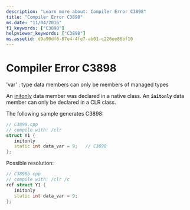 ```yaml
---
description: "Learn more about: Compiler Error C3898"
title: "Compiler Error C3898"
ms.date: "11/04/2016"
f1_keywords: ["C3898"]
helpviewer_keywords: ["C3898"]
ms.assetid: d9a90df6-87e4-4fe7-ab01-c226ee86bf10
---
```

# Compiler Error C3898

'var' : type data members can only be members of managed types

An [initonly](../../dotnet/initonly-cpp-cli.md) data member was declared in a native class.  An **`initonly`** data member can only be declared in a CLR class.

The following sample generates C3898:

```cpp
// C3898.cpp
// compile with: /clr
struct Y1 {
   initonly
   static int data_var = 9;   // C3898
};
```

Possible resolution:

```cpp
// C3898b.cpp
// compile with: /clr /c
ref struct Y1 {
   initonly
   static int data_var = 9;
};
```
